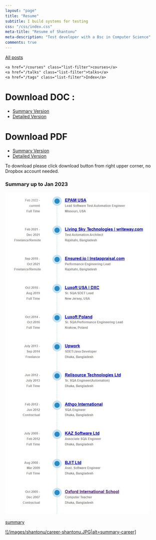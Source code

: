 ```yaml
---
layout: "page"
title: "Resume"
subtitle: I build systems for testing
css: "/css/index.css"
meta-title: "Resume of Shantonu"
meta-description: "Test developer with a Bsc in Computer Science"
comments: true
---
```

<div class="list-filters">
    <a href="/" class="list-filter filter-selected">All posts</a>

    <a href="/courses" class="list-filter">courses</a>
	<a href="/talks" class="list-filter">talks</a>
    <a href="/tags" class="list-filter">Index</a>
</div>

# Download DOC : 
- [Summary Version](https://www.dropbox.com/s/h810bggxs8jv1od/Resume_Shantanu_Sarker_SDET.doc?dl=0)
- [Detailed Version](https://www.dropbox.com/s/west5h77sqtp22x/Details_CV_Shantanu_Sarker_SDET.doc?dl=0)

# Download PDF
- [Summary Version](https://www.dropbox.com/s/wk6ubeg687zu9gg/Resume_Shantanu_Sarker_SDET.pdf?dl=0)
- [Detailed Version](https://www.dropbox.com/s/64zcx0ce4bsyjjh/Details_CV_Shantanu_Sarker_SDET.pdf?dl=0)

To download please click download button from right upper corner, no Dropbox account needed.  

### Summary up to Jan 2023
![summary-career](/images/shantonu/career-shantonu.JPG)

[summary](/cv/timeline/jobs.html)

[![/images/shantonu/career-shantonu.JPG|alt=summary-career]](/cv/timeline/jobs.html)